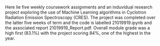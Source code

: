 Here lie five weekly coursework assignments and an induvidual research project exploring the use of Machine Learning algorithms in Cyclotron Radiation Emission Spectroscopy (CRES). The project was completed over the latter five weeks of term and the code is labelled 21019919.ipynb and the associated report 21019919_Report.pdf. Overall module grade was a high first (83.1%) with the project scoring 84%, one of the highest in the year.
